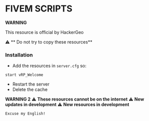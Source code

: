 # FIVEM SCRIPTS

**WARNING**

This resource is official by HackerGeo

  :warning: ** Do not try to copy these resources**

### Installation

- Add the resources in `server.cfg` so:
```
start vRP_Welcome

```



<!-- - Turn ON resource -->

- Restart the server
- Delete the cache

**WARNING 2**
:warning: **These resources cannot be on the internet**
:warning: **New updates in development**
:warning: **New resources in development**

```
Excuse my English!
```
